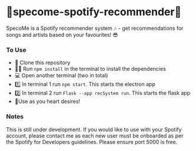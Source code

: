 # 🎵specome-spotify-recommender🎵
SpecoMe is a Spotify recommender system 🎶 - get recommendations for songs and artists based on your favourites! 😎

### To Use
* 👥 Clone this repository
* 🏃‍♂️ Run `npm install` in the terminal to install the dependencies
* 💻 Open another terminal (two in total)
* 1️⃣ In terminal 1 run `npm start`. This starts the electron app
* 2️⃣ In terminal 2 run `Flask --app recSystem run`. This starts the flask app
* 💖Use as you heart desires!

### Notes
This is still under development. If you would like to use with your Spotify account, please contact me as each new user must be onboarded as per the Spotify for Developers guidelines.
Please ensure port 5000 is free.
